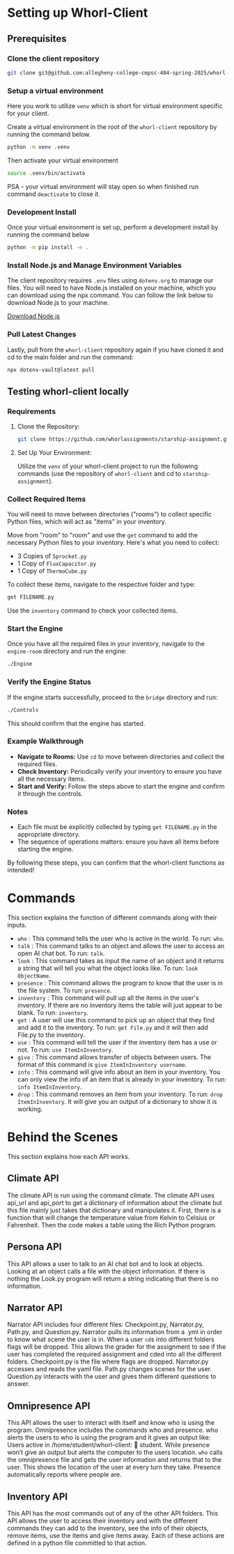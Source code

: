 # Setting up Whorl-Client

## Prerequisites

### Clone the client repository

```sh
git clone git@github.com:allegheny-college-cmpsc-404-spring-2025/whorl-client.git
```

### Setup a virtual environment

Here you work to utilize `venv` which is short for virtual environment specific for your client.

Create a virtual environment in the root of the `whorl-client` repository by running the command below.

```sh
python -m venv .venv
```

Then activate your virtual environment

```sh
source .venv/bin/activate
```

PSA - your virtual environment will stay open so when finished run command `deactivate` to close it.

### Development Install

Once your virtual environment is set up, perform a development install by running the command below

```sh
python -m pip install -e .
```

### Install Node.js and Manage Environment Variables

The client repository requires `.env` files using `dotenv.org` to manage our files. You will need to have Node.js installed on your machine, which you can download using the npx command. You can follow the link below to download Node.js to your machine.

[Download Node.js](https://nodejs.org/en/download)

### Pull Latest Changes

Lastly, pull from the `whorl-client` repository again if you have cloned it and cd to the main folder and run the command:

```sh
npx dotenv-vault@latest pull
```

## Testing whorl-client locally

### Requirements

1. Clone the Repository:

    ```sh
    git clone https://github.com/whorlassignments/starship-assignment.git
    ```

2. Set Up Your Environment:

    Utilize the `venv` of your whorl-client project to run the following commands (use the repository of `whorl-client` and cd to `starship-assignment`).

### Collect Required Items

You will need to move between directories ("rooms") to collect specific Python files, which will act as "items" in your inventory.

Move from "room" to "room" and use the `get` command to add the necessary Python files to your inventory. Here's what you need to collect:

- 3 Copies of `Sprocket.py`
- 1 Copy of `FluxCapacitor.py`
- 1 Copy of `ThermoCube.py`

To collect these items, navigate to the respective folder and type:

```sh
get FILENAME.py
```

Use the `inventory` command to check your collected items.

### Start the Engine

Once you have all the required files in your inventory, navigate to the `engine-room` directory and run the engine:

```sh
./Engine
```

### Verify the Engine Status

If the engine starts successfully, proceed to the `bridge` directory and run:

```sh
./Controls
```

This should confirm that the engine has started.

### Example Walkthrough

- **Navigate to Rooms:** Use `cd` to move between directories and collect the required files.
- **Check Inventory:** Periodically verify your inventory to ensure you have all the necessary items.
- **Start and Verify:** Follow the steps above to start the engine and confirm it through the controls.

### Notes

- Each file must be explicitly collected by typing `get FILENAME.py` in the appropriate directory.
- The sequence of operations matters: ensure you have all items before starting the engine.

By following these steps, you can confirm that the whorl-client functions as intended!

# Commands
This section explains the function of different commands along with their inputs.

- `who` : This command tells the user who is active in the world. To run: `who`.
- `talk` : This command talks to an object and allows the user to access an open AI chat bot. To run: `talk`.
- `look` : This command takes as input the name of an object and it returns a string that will tell you what the object looks like. To run: `look ObjectName`.
- `presence` : This command allows the program to know that the user is in the file system. To run: `presence`.
- `inventory` : This command will pull up all the items in the user's inventory. If there are no inventory items the table will just appear to be blank. To run: `inventory`.
- `get` : A user will use this command to pick up an object that they find and add it to the inventory. To run: `get File.py` and it will then add File.py to the inventory.
- `use` : This command will tell the user if the inventory item has a use or not. To run: `use ItemInInventory`.
- `give` : This command allows transfer of objects between users. The format of this command is `give ItemInInventory username`.
- `info` : This command will give info about an item in your inventory. You can only view the info of an item that is already in your inventory. To run: `info ItemInInventory`.
- `drop` : This command removes an item from your inventory. To run: `drop ItemInInventory`. It will give you an output of a dictionary to show it is working.

# Behind the Scenes
This section explains how each API works.

## Climate API
The climate API is run using the command climate. The climate API uses api_url and api_port to get a dictionary of information about the climate but this file mainly just takes that dictionary and manipulates it. First, there is a function that will change the temperature value from Kelvin to Celsius or Fahrenheit. Then the code makes a table using the Rich Python program.


## Persona API
This API allows a user to talk to an AI chat bot and to look at objects. Looking at an object calls a file with the object information. If there is nothing the Look.py program will return a string indicating that there is no information.


## Narrator API
Narrator API includes four different files: Checkpoint.py, Narrator.py, Path.py, and Question.py. Narrator pulls its information from a .yml in order to know what scene the user is in. When a user `cd`s into different folders flags will be dropped. This allows the grader for the assignment to see if the user has completed the required assignment and cded into all the different folders. Checkpoint.py is the file where flags are dropped. Narrator.py accesses and reads the yaml file. Path.py changes scenes for the user. Question.py interacts with the user and gives them different questions to answer.


## Omnipresence API
This API allows the user to interact with itself and know who is using the program. Omnipresence includes the commands who and presence. who alerts the users to who is using the program and it gives an output like: Users active in /home/student/whorl-client: 🧙 student. While presence won’t give an output but alerts the computer to the users location. `who` calls the omnipresence file and gets the user information and returns that to the user. This shows the location of the user at every turn they take. Presence automatically reports where people are.


## Inventory API
This API has the most commands out of any of the other API folders. This API allows the user to access their inventory and with the different commands they can add to the inventory, see the info of their objects, remove items, use the items and give items away. Each of these actions are defined in a python file committed to that action.
